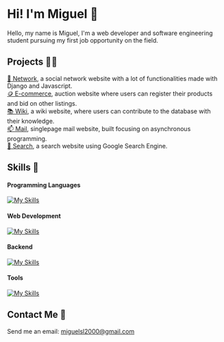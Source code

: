 # Hi! I'm Miguel 👋

Hello, my name is Miguel, I'm a web developer and software engineering student pursuing my first job opportunity on the field.


## Projects 👨‍💻

  [🔗 Network](https://github.com/Aeziren/social-network), a social network website with a lot of functionalities made with Django and Javascript.    
  [🪙 E-commerce](https://github.com/Aeziren/e-commerce), auction website where users can register their products and bid on other listings.     
  [📚 Wiki](https://github.com/Aeziren/wiki), a wiki website, where users can contribute to the database with their knowledge.    
  [📫 Mail](https://github.com/Aeziren/email), singlepage mail website, built focusing on asynchronous programming.    
  [🔎 Search](https://github.com/Aeziren/google-clone), a search website using Google Search Engine.
 
## Skills 🎯
#### Programming Languages
[![My Skills](https://skillicons.dev/icons?i=js,python,c)](https://skillicons.dev)
#### Web Development
[![My Skills](https://skillicons.dev/icons?i=html,css,django,flask,bootstrap)](https://skillicons.dev)
#### Backend
[![My Skills](https://skillicons.dev/icons?i=sqlite,gcp)](https://skillicons.dev)
#### Tools
[![My Skills](https://skillicons.dev/icons?i=git,github,vscode)](https://skillicons.dev)

## Contact Me 📩

Send me an email: miguelsl2000@gmail.com
